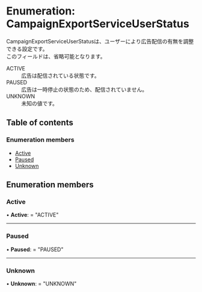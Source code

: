 # Enumeration: CampaignExportServiceUserStatus


<div lang=\"ja\">CampaignExportServiceUserStatusは、ユーザーにより広告配信の有無を調整できる設定です。<br> このフィールドは、省略可能となります。</div>  <dl class=term>   <dt class=\"term__item\">ACTIVE</dt>   <dd class=\"term__desc\"><span lang=\"ja\">広告は配信されている状態です。</span></dd>   <dt class=\"term__item\">PAUSED</dt>   <dd class=\"term__desc\"><span lang=\"ja\">広告は一時停止の状態のため、配信されていません。</span></dd>   <dt class=\"term__item\">UNKNOWN</dt>   <dd class=\"term__desc\"><span lang=\"ja\">未知の値です。</span></dd> </dl>

## Table of contents

### Enumeration members

- [Active](campaignexportserviceuserstatus.md#active)
- [Paused](campaignexportserviceuserstatus.md#paused)
- [Unknown](campaignexportserviceuserstatus.md#unknown)

## Enumeration members

### Active

• **Active**: = "ACTIVE"

___

### Paused

• **Paused**: = "PAUSED"

___

### Unknown

• **Unknown**: = "UNKNOWN"
